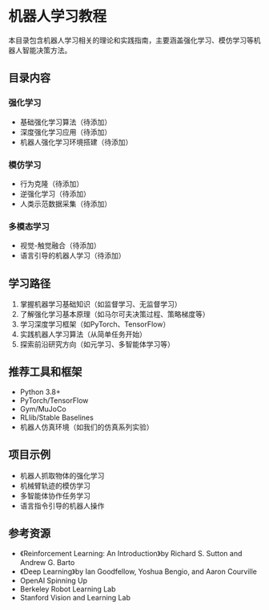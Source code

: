 # 机器人学习教程

本目录包含机器人学习相关的理论和实践指南，主要涵盖强化学习、模仿学习等机器人智能决策方法。

## 目录内容

### 强化学习
- 基础强化学习算法（待添加）
- 深度强化学习应用（待添加）
- 机器人强化学习环境搭建（待添加）

### 模仿学习
- 行为克隆（待添加）
- 逆强化学习（待添加）
- 人类示范数据采集（待添加）

### 多模态学习
- 视觉-触觉融合（待添加）
- 语言引导的机器人学习（待添加）

## 学习路径
1. 掌握机器学习基础知识（如监督学习、无监督学习）
2. 了解强化学习基本原理（如马尔可夫决策过程、策略梯度等）
3. 学习深度学习框架（如PyTorch、TensorFlow）
4. 实践机器人学习算法（从简单任务开始）
5. 探索前沿研究方向（如元学习、多智能体学习等）

## 推荐工具和框架
- Python 3.8+
- PyTorch/TensorFlow
- Gym/MuJoCo
- RLlib/Stable Baselines
- 机器人仿真环境（如我们的仿真系列实验）

## 项目示例
- 机器人抓取物体的强化学习
- 机械臂轨迹的模仿学习
- 多智能体协作任务学习
- 语言指令引导的机器人操作

## 参考资源
- 《Reinforcement Learning: An Introduction》by Richard S. Sutton and Andrew G. Barto
- 《Deep Learning》by Ian Goodfellow, Yoshua Bengio, and Aaron Courville
- OpenAI Spinning Up
- Berkeley Robot Learning Lab
- Stanford Vision and Learning Lab 